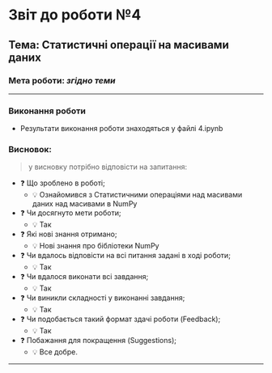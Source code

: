 # Звіт до роботи №4

## Тема: Статистичні операції на масивами даних

### Мета роботи: _згідно теми_

---

### Виконання роботи

- Результати виконання роботи знаходяться у файлі 4.ipynb

### Висновок:

> у висновку потрібно відповісти на запитання:

- :question: Що зроблено в роботі;
  - 💡 Ознайомився з Статистичними операціями над масивами даних над масивами в NumPy
- :question: Чи досягнуто мети роботи;
  - 💡 Так
- :question: Які нові знання отримано;
  - 💡 Нові знання про бібліотеки NumPy
- :question: Чи вдалось відповісти на всі питання задані в ході роботи;
  - 💡 Так
- :question: Чи вдалося виконати всі завдання;
  - 💡 Так
- :question: Чи виникли складності у виконанні завдання;
  - 💡 Так
- :question: Чи подобається такий формат здачі роботи (Feedback);
  - 💡 Так
- :question: Побажання для покращення (Suggestions);
  - 💡 Все добре.

---

